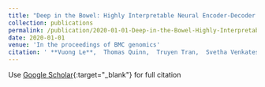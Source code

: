 ```yaml
---
title: "Deep in the Bowel: Highly Interpretable Neural Encoder-Decoder Networks Predict Gut Metabolites from Gut Microbiome"
collection: publications
permalink: /publication/2020-01-01-Deep-in-the-Bowel-Highly-Interpretable-Neural-Encoder-Decoder-Networks-Predict-Gut-Metabolites-from-Gut-Microbiome
date: 2020-01-01
venue: 'In the proceedings of BMC genomics'
citation: ' **Vuong Le**,  Thomas Quinn,  Truyen Tran,  Svetha Venkatesh, &quot;Deep in the Bowel: Highly Interpretable Neural Encoder-Decoder Networks Predict Gut Metabolites from Gut Microbiome.&quot; In the proceedings of BMC genomics, 2020.'
---
```

Use [Google Scholar](https://scholar.google.com/scholar?q=Deep+in+the+Bowel:+Highly+Interpretable+Neural+Encoder+Decoder+Networks+Predict+Gut+Metabolites+from+Gut+Microbiome){:target="_blank"} for full citation